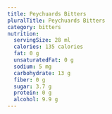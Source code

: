 ```yaml
---
title: Peychuards Bitters
pluralTitle: Peychuards Bitters
category: bitters
nutrition:
  servingSize: 28 ml
  calories: 135 calories
  fat: 0 g
  unsaturatedFat: 0 g
  sodium: 5 mg
  carbohydrate: 13 g
  fiber: 0 g
  sugar: 3.7 g
  protein: 0 g
  alcohol: 9.9 g
---
```


